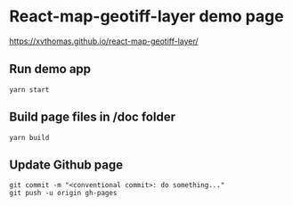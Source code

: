 # React-map-geotiff-layer demo page

https://xvthomas.github.io/react-map-geotiff-layer/

## Run demo app

    yarn start

## Build page files in /doc folder

    yarn build

## Update Github page

    git commit -m "<conventional commit>: do something..."
    git push -u origin gh-pages
